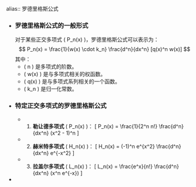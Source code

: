 alias:: 罗德里格斯公式

- ### 罗德里格斯公式的一般形式
  对于某些正交多项式 \( P_n(x) \)，罗德里格斯公式可以表示为：
  $$ P_n(x) = \frac{1}{w(x) \cdot k_n} \frac{d^n}{dx^n} [q(x)^n w(x)] $$
  其中：
	- \( n \) 是多项式的阶数。
	- \( w(x) \) 是与多项式相关的权函数。
	- \( q(x) \) 是与多项式系列相关的一个函数。
	- \( k_n \) 是归一化常数。
- ### 特定正交多项式的罗德里格斯公式
	- 1. **勒让德多项式** \( P_n(x) \)：
	   \[ P_n(x) = \frac{1}{2^n n!} \frac{d^n}{dx^n} (x^2 - 1)^n \]
	- 2. **赫米特多项式** \( H_n(x) \)：
	   \[ H_n(x) = (-1)^n e^{x^2} \frac{d^n}{dx^n} e^{-x^2} \]
	- 3. **拉盖尔多项式** \( L_n(x) \)：
	   \[ L_n(x) = \frac{e^x}{n!} \frac{d^n}{dx^n} (x^n e^{-x}) \]
-